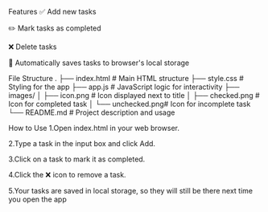 Features
✅ Add new tasks

✏️ Mark tasks as completed

❌ Delete tasks

💾 Automatically saves tasks to browser's local storage

File Structure
.
├── index.html       # Main HTML structure
├── style.css        # Styling for the app
├── app.js           # JavaScript logic for interactivity
├── images/
│   ├── icon.png     # Icon displayed next to title
│   ├── checked.png  # Icon for completed task
│   └── unchecked.png# Icon for incomplete task
└── README.md        # Project description and usage

How to Use
1.Open index.html in your web browser.

2.Type a task in the input box and click Add.

3.Click on a task to mark it as completed.

4.Click the ❌ icon to remove a task.

5.Your tasks are saved in local storage, so they will still be there next time you open the app
